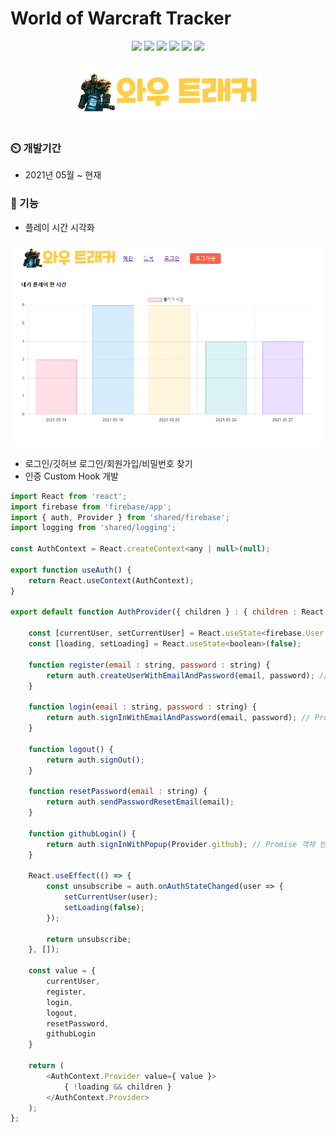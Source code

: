 # World of Warcraft Tracker

<p align='center'>
    <img src="https://img.shields.io/badge/Typescript-v4.1.2-blue?logo=Typescript"/>
    <img src="https://img.shields.io/badge/React-v17.0.2-blue?logo=React"/>
    <img src="https://img.shields.io/badge/StyledComponents-v5.3.0-pink?logo=styled-components"/>
    <img src="https://img.shields.io/badge/Chart.JS-v3.3.0-FF6384?logo=chart-dot-js"/>
    <img src="https://img.shields.io/badge/Firebase-v8.4.3-orange?logo=Firebase"/>
    <img src="https://img.shields.io/badge/yarn-^1.22.10-yellow?logo=yarn" />
</p>
<p align='center'>
    <img src="./src/media/wow.png"/>
</p>

### :timer_clock: 개발기간
+ 2021년 05월 ~ 현재

###	:pushpin: 기능
+ 플레이 시간 시각화
<img src="./src/media/chartjs.PNG"/>

+ 로그인/깃허브 로그인/회원가입/비밀번호 찾기
+ 인증 Custom Hook 개발
```Javascript
import React from 'react';
import firebase from 'firebase/app';
import { auth, Provider } from 'shared/firebase';
import logging from 'shared/logging';

const AuthContext = React.createContext<any | null>(null);

export function useAuth() {
    return React.useContext(AuthContext);
}

export default function AuthProvider({ children } : { children : React.ReactNode }) {

    const [currentUser, setCurrentUser] = React.useState<firebase.User | null>(null);
    const [loading, setLoading] = React.useState<boolean>(false);

    function register(email : string, password : string) {
        return auth.createUserWithEmailAndPassword(email, password); // Promise 객체 반환
    }

    function login(email : string, password : string) {
        return auth.signInWithEmailAndPassword(email, password); // Promise 객체 반환
    }

    function logout() {
        return auth.signOut();
    }

    function resetPassword(email : string) {
        return auth.sendPasswordResetEmail(email);
    }

    function githubLogin() {
        return auth.signInWithPopup(Provider.github); // Promise 객체 반환
    }

    React.useEffect(() => {
        const unsubscribe = auth.onAuthStateChanged(user => {
            setCurrentUser(user);
            setLoading(false);
        });

        return unsubscribe;
    }, []);

    const value = {
        currentUser,
        register,
        login,
        logout,
        resetPassword,
        githubLogin
    }

    return (
        <AuthContext.Provider value={ value }>
            { !loading && children }
        </AuthContext.Provider>
    );
};
```